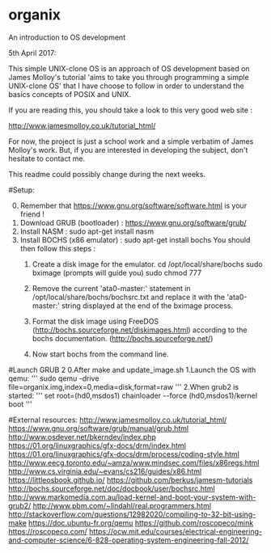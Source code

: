 # organix
An introduction to OS development

5th April 2017:

This simple UNIX-clone OS is an approach of OS development based on James Molloy's
tutorial 'aims to take you through programming a simple UNIX-clone OS' that
I have choose to follow in order to understand the basics concepts of POSIX and UNIX.

If you are reading this, you should take a look to this very good web site :

http://www.jamesmolloy.co.uk/tutorial_html/

For now, the project is just a school work and a simple verbatim of James Molloy's
work. But, if you are interested in developing the subject, don't hesitate to
contact me.

This readme could possibly change during the next weeks.


#Setup:

0. Remember that https://www.gnu.org/software/software.html is your friend !
1. Download GRUB (bootloader) : https://www.gnu.org/software/grub/
2. Install NASM : sudo apt-get install nasm
3. Install BOCHS (x86 emulator) : sudo apt-get install bochs
   You should then follow this steps :
   1) Create a disk image for the emulator.
         cd /opt/local/share/bochs
         sudo bximage (prompts will guide you)
         sudo chmod 777 <diskimg-name>

    2) Remove the current 'ata0-master:' statement in /opt/local/share/bochs/bochsrc.txt
       and replace it with the 'ata0-master:' string displayed at the end of the bximage
       process.

    3) Format the disk image using FreeDOS (http://bochs.sourceforge.net/diskimages.html)
       according to the bochs documentation. (http://bochs.sourceforge.net/)

    4) Now start bochs from the command line.

#Launch GRUB 2
0.After make and update_image.sh
1.Launch the OS with qemu:
  '''
  sudo qemu -drive file=organix.img,index=0,media=disk,format=raw
  '''
2.When grub2 is started:
  '''
  set root=(hd0,msdos1)
  chainloader --force (hd0,msdos1)/kernel
  boot
  '''

#External resources:
  http://www.jamesmolloy.co.uk/tutorial_html/
  https://www.gnu.org/software/grub/manual/grub.html
  http://www.osdever.net/bkerndev/index.php
  https://01.org/linuxgraphics/gfx-docs/drm/index.html
  https://01.org/linuxgraphics/gfx-docs/drm/process/coding-style.html
  http://www.eecg.toronto.edu/~amza/www.mindsec.com/files/x86regs.html
  http://www.cs.virginia.edu/~evans/cs216/guides/x86.html
  https://littleosbook.github.io/
  https://github.com/berkus/jamesm-tutorials
  http://bochs.sourceforge.net/doc/docbook/user/bochsrc.html
  http://www.markomedia.com.au/load-kernel-and-boot-your-system-with-grub2/
  http://www.pbm.com/~lindahl/real.programmers.html
  http://stackoverflow.com/questions/12982020/compiling-to-32-bit-using-make
  https://doc.ubuntu-fr.org/qemu
  https://github.com/roscopeco/mink
  https://roscopeco.com/
  https://ocw.mit.edu/courses/electrical-engineering-and-computer-science/6-828-operating-system-engineering-fall-2012/
